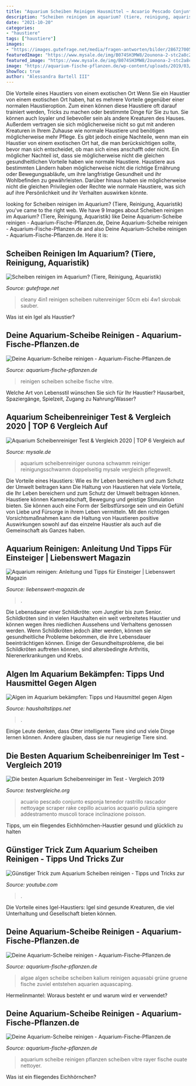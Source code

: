 ```yaml
---
title: "Aquarium Scheiben Reinigen Hausmittel ~ Acuario Pescado Conjunto Esponja Tenedor Rastrillo Rascador Nettoyage Scraper Rake Cepillo Acuarios Acquario Pulizia Spingere Addestramento Muscoli Torace Inclinazione Poisson"
description: "Scheiben reinigen im aquarium? (tiere, reinigung, aquaristik)"
date: "2021-10-20"
categories:
- "haustiere"
tags: ["haustiere"]
images:
- "https://images.gutefrage.net/media/fragen-antworten/bilder/286727005/0_big.jpg?v=1533049933320"
featuredImage: "https://www.mysale.de/img/B074SH3MW8/2ounona-2-stc2a8c2b9ck-aquarium-scheibenreiniger-blau-schwamm-reiniger-doppelseitig-reinigungsschwamm.jpg"
featured_image: "https://www.mysale.de/img/B074SH3MW8/2ounona-2-stc2a8c2b9ck-aquarium-scheibenreiniger-blau-schwamm-reiniger-doppelseitig-reinigungsschwamm.jpg"
image: "https://aquarium-fische-pflanzen.de/wp-content/uploads/2019/03/gruene-algen-auf-aquarien-scheibe.jpg"
ShowToc: true
author: "Alessandra Bartell III"
---
```



Die Vorteile eines Haustiers von einem exotischen Ort
Wenn Sie ein Haustier von einem exotischen Ort haben, hat es mehrere Vorteile gegenüber einer normalen Haustieroption. Zum einen können diese Haustiere oft darauf trainiert werden, Tricks zu machen oder bestimmte Dinge für Sie zu tun. Sie können auch loyaler und liebevoller sein als andere Kreaturen des Hauses. Außerdem vertragen sie sich möglicherweise nicht so gut mit anderen Kreaturen in Ihrem Zuhause wie normale Haustiere und benötigen möglicherweise mehr Pflege. Es gibt jedoch einige Nachteile, wenn man ein Haustier von einem exotischen Ort hat, die man berücksichtigen sollte, bevor man sich entscheidet, ob man sich eines anschafft oder nicht.
Ein möglicher Nachteil ist, dass sie möglicherweise nicht die gleichen gesundheitlichen Vorteile haben wie normale Haustiere. Haustiere aus bestimmten Ländern haben möglicherweise nicht die richtige Ernährung oder Bewegungsabläufe, um ihre langfristige Gesundheit und ihr Wohlbefinden zu gewährleisten. Darüber hinaus haben sie möglicherweise nicht die gleichen Privilegien oder Rechte wie normale Haustiere, was sich auf ihre Persönlichkeit und ihr Verhalten auswirken könnte.

	

		
looking for Scheiben reinigen im Aquarium? (Tiere, Reinigung, Aquaristik) you've came to the right web. We have 9 Images about Scheiben reinigen im Aquarium? (Tiere, Reinigung, Aquaristik) like Deine Aquarium-Scheibe reinigen - Aquarium-Fische-Pflanzen.de, Deine Aquarium-Scheibe reinigen - Aquarium-Fische-Pflanzen.de and also Deine Aquarium-Scheibe reinigen - Aquarium-Fische-Pflanzen.de. Here it is:
		
    
## Scheiben Reinigen Im Aquarium? (Tiere, Reinigung, Aquaristik)

<img loading=lazy src="https://images.gutefrage.net/media/fragen-antworten/bilder/286727005/0_big.jpg?v=1533049933320" onerror="this.onerror=null;this.src='https://tse2.mm.bing.net/th?id=OIP.9-oiHtIKQsY6rre8_I91HQHaE8&amp;pid=15.1';" alt="Scheiben reinigen im Aquarium? (Tiere, Reinigung, Aquaristik)">

_Source: gutefrage.net_

>cleany 4in1 reinigen scheiben ruitenreiniger 50cm ebi 4w1 skrobak sauber. 

	

Was ist ein Igel als Haustier?

    
## Deine Aquarium-Scheibe Reinigen - Aquarium-Fische-Pflanzen.de

<img loading=lazy src="https://aquarium-fische-pflanzen.de/wp-content/uploads/2019/03/aquarien-scheiben-belaege-reinigen.jpg" onerror="this.onerror=null;this.src='https://tse3.mm.bing.net/th?id=OIP.Rqueeri8rJ7l7AX0QJL7twHaEr&amp;pid=15.1';" alt="Deine Aquarium-Scheibe reinigen - Aquarium-Fische-Pflanzen.de">

_Source: aquarium-fische-pflanzen.de_

>reinigen scheiben scheibe fische vitre. 

	

Welche Art von Lebensstil wünschen Sie sich für Ihr Haustier? Hausarbeit, Spaziergänge, Spielzeit, Zugang zu Nahrung/Wasser?

    
## Aquarium Scheibenreiniger Test &amp; Vergleich 2020 | TOP 6 Vergleich Auf

<img loading=lazy src="https://www.mysale.de/img/B074SH3MW8/2ounona-2-stc2a8c2b9ck-aquarium-scheibenreiniger-blau-schwamm-reiniger-doppelseitig-reinigungsschwamm.jpg" onerror="this.onerror=null;this.src='https://tse4.mm.bing.net/th?id=OIP.vtRPW9UrXlxMqGgjZeQDZQAAAA&amp;pid=15.1';" alt="Aquarium Scheibenreiniger Test &amp; Vergleich 2020 | TOP 6 Vergleich auf">

_Source: mysale.de_

>aquarium scheibenreiniger ounona schwamm reiniger reinigungsschwamm doppelseitig mysale vergleich pflegewelt. 

	

Die Vorteile eines Haustiers: Wie es Ihr Leben bereichern und zum Schutz der Umwelt beitragen kann
Die Haltung von Haustieren hat viele Vorteile, die Ihr Leben bereichern und zum Schutz der Umwelt beitragen können. Haustiere können Kameradschaft, Bewegung und geistige Stimulation bieten. Sie können auch eine Form der Selbstfürsorge sein und ein Gefühl von Liebe und Fürsorge in ihrem Leben vermitteln. Mit den richtigen Vorsichtsmaßnahmen kann die Haltung von Haustieren positive Auswirkungen sowohl auf das einzelne Haustier als auch auf die Gemeinschaft als Ganzes haben.

    
## Aquarium Reinigen: Anleitung Und Tipps Für Einsteiger | Liebenswert Magazin

<img loading=lazy src="https://images.liebenswert-magazin.de/aquarium-reinigen,id=b321ec6d,b=liebenswert,w=1600,rm=sk.jpeg" onerror="this.onerror=null;this.src='https://tse3.mm.bing.net/th?id=OIP.n27rcZjXDBZvd8F9UxoUCgHaE7&amp;pid=15.1';" alt="Aquarium reinigen: Anleitung und Tipps für Einsteiger | Liebenswert Magazin">

_Source: liebenswert-magazin.de_

>. 

	

Die Lebensdauer einer Schildkröte: vom Jungtier bis zum Senior.
Schildkröten sind in vielen Haushalten ein weit verbreitetes Haustier und können wegen ihres niedlichen Aussehens und Verhaltens genossen werden. Wenn Schildkröten jedoch älter werden, können sie gesundheitliche Probleme bekommen, die ihre Lebensdauer beeinträchtigen können. Einige der Gesundheitsprobleme, die bei Schildkröten auftreten können, sind altersbedingte Arthritis, Nierenerkrankungen und Krebs.

    
## Algen Im Aquarium Bekämpfen: Tipps Und Hausmittel Gegen Algen

<img loading=lazy src="https://www.haushaltstipps.net/wp-content/uploads/aquarium-reinigen.jpeg" onerror="this.onerror=null;this.src='https://tse1.mm.bing.net/th?id=OIP.iuBnB_bsV3YMDSYeydoRywHaE8&amp;pid=15.1';" alt="Algen im Aquarium bekämpfen: Tipps und Hausmittel gegen Algen">

_Source: haushaltstipps.net_

>. 

	

Einige Leute denken, dass Otter intelligente Tiere sind und viele Dinge lernen können. Andere glauben, dass sie nur neugierige Tiere sind.

    
## Die Besten Aquarium Scheibenreiniger Im Test - Vergleich 2019

<img loading=lazy src="https://testvergleiche.org/wp-content/plugins/aawp/public/image.php?url=aHR0cHM6Ly9tLm1lZGlhLWFtYXpvbi5jb20vaW1hZ2VzL0kvNDFpYm5PUXd5VkwuanBn" onerror="this.onerror=null;this.src='https://tse2.mm.bing.net/th?id=OIP.q2RRehZTESamay2kI74RigHaHa&amp;pid=15.1';" alt="Die besten Aquarium Scheibenreiniger im Test - Vergleich 2019">

_Source: testvergleiche.org_

>acuario pescado conjunto esponja tenedor rastrillo rascador nettoyage scraper rake cepillo acuarios acquario pulizia spingere addestramento muscoli torace inclinazione poisson. 

	

Tipps, um ein fliegendes Eichhörnchen-Haustier gesund und glücklich zu halten

    
## Günstiger Trick Zum Aquarium Scheiben Reinigen - Tipps Und Tricks Zur

<img loading=lazy src="https://i.ytimg.com/vi/5KVAC2QBbHU/maxresdefault.jpg" onerror="this.onerror=null;this.src='https://tse1.mm.bing.net/th?id=OIP.jdb3apJerk2Get8xFGWljQHaEK&amp;pid=15.1';" alt="Günstiger Trick zum Aquarium Scheiben reinigen - Tipps und Tricks zur">

_Source: youtube.com_

>. 

	

Die Vorteile eines Igel-Haustiers: Igel sind gesunde Kreaturen, die viel Unterhaltung und Gesellschaft bieten können.

    
## Deine Aquarium-Scheibe Reinigen - Aquarium-Fische-Pflanzen.de

<img loading=lazy src="https://aquarium-fische-pflanzen.de/wp-content/uploads/2019/03/gruene-algen-auf-aquarien-scheibe.jpg" onerror="this.onerror=null;this.src='https://tse2.mm.bing.net/th?id=OIP.Zx9YP3cMLjQfzBynfgTCegHaEK&amp;pid=15.1';" alt="Deine Aquarium-Scheibe reinigen - Aquarium-Fische-Pflanzen.de">

_Source: aquarium-fische-pflanzen.de_

>algae algen scheibe scheiben kalium reinigen aquasabi grüne gruene fische zuviel entstehen aquarien aquascaping. 

	

Hermelinmantel: Woraus besteht er und warum wird er verwendet?

    
## Deine Aquarium-Scheibe Reinigen - Aquarium-Fische-Pflanzen.de

<img loading=lazy src="https://aquarium-fische-pflanzen.de/wp-content/uploads/2019/03/aquarium-scheibe-mit-watte-reinigen.jpg" onerror="this.onerror=null;this.src='https://tse3.mm.bing.net/th?id=OIP.EbN8L3R71GIIWSG8Bip1ygHaFK&amp;pid=15.1';" alt="Deine Aquarium-Scheibe reinigen - Aquarium-Fische-Pflanzen.de">

_Source: aquarium-fische-pflanzen.de_

>aquarium scheibe reinigen pflanzen scheiben vitre rayer fische ouate nettoyer. 

	

Was ist ein fliegendes Eichhörnchen?

